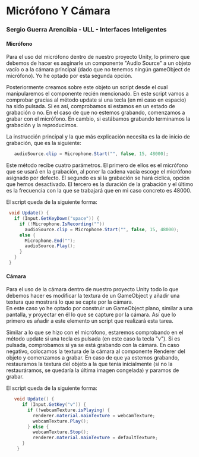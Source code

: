 # Micrófono Y Cámara
### Sergio Guerra Arencibia - ULL - Interfaces Inteligentes

#### Micrófono  
Para el uso del micrófono dentro de nuestro proyecto Unity, lo primero que debemos de hacer es asginarle un componente "Audio Source" a un objeto vacío o a la cámara principal (dado que no tenemos ningún gameObject de micrófono). Yo he optado por esta segunda opción.  

Posteriormente creamos sobre este objeto un script desde el cual manipularemos el componente recién mencionado. 
En este script vamos a comprobar gracias al método update si una tecla (en mi caso en espacio) ha sido pulsada. Si es así, comprobamos si estamos en un estado de grabación o no. En el caso de que no estemos grabando, comenzamos a grabar con el micrófono. En cambio, si estábamos grabando terminamos la grabación y la reproducimos.   

La instrucción principal y la que más explicación necesita es la de inicio de grabación, que es la siguiente:  

```c#
   audioSource.clip = Microphone.Start("", false, 15, 48000);
```  
Este método recibe cuatro parámetros. El primero de ellos es el micrófono que se usará en la grabación, al poner la cadena vacía escoge el micrófono asignado por defecto. El segundo es si la grabación se hará ciclica, opción que hemos desactivado. El tercero es la duración de la grabación y el último es la frecuencia con la que se trabajará que en mi caso concreto es 48000.  

El script queda de la siguiente forma:  
```c#
 void Update() {
   if (Input.GetKeyDown("space")) {
     if (!Microphone.IsRecording(""))
       audioSource.clip = Microphone.Start("", false, 15, 48000);
     else {
       Microphone.End("");
       audioSource.Play();
     }
   }
 }
```  


#### Cámara  
Para el uso de la cámara dentro de nuestro proyecto Unity todo lo que debemos hacer es modificar la textura de un GameObject y añadir una textura que mostrará lo que se capte por la cámara.  
En este caso yo he optado por construir un GameObject plano, similar a una pantalla, y proyectar en él lo que se capture por la cámara. Así que lo primero es añadir a este elemento un script que realizará esta tarea.  

Similar a lo que se hizo con el micrófono, estaremos comprobando en el método update si una tecla es pulsada (en este caso la tecla "v"). Si es pulsada, comprobamos si ya se está grabando con la cámara. En caso negativo, colocamos la textura de la cámara al componente Renderer del objeto y comenzamos a grabar.
En caso de que ya estemos grabando, restauramos la textura del objeto a la que tenía inicialmente (si no la restauráramos, se quedaría la última imagen congelada) y paramos de grabar.  
  
El script queda de la siguiente forma:   

```c#
   void Update() {
      if (Input.GetKey("v")) {
        if (!webcamTexture.isPlaying) {
          renderer.material.mainTexture = webcamTexture;
          webcamTexture.Play();
        } else {
          webcamTexture.Stop();
          renderer.material.mainTexture = defaultTexture;
      }
    }

```
